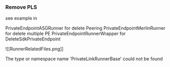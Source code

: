
### Remove PLS

see example in 

PrivateEndpointASGRunner for delete Peering
PrivateEndpointMerlinRunner for delete multiple PE
PrivateEndpointRunnerWrapper for DeleteSdkPrivateEndpoint

![[RunnerRelatedFiles.png]]

 The type or namespace name 'PrivateLinkRunnerBase' could not be found